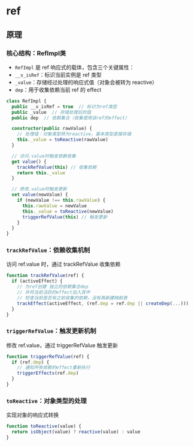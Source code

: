 # ref

## 原理
### 核心结构：RefImpl类
 - `RefImpl` 是 ref 响应式的载体，包含三个关键属性：
 - `__v_isRef`：标识当前实例是 ref 类型
 - `_value`：存储经过处理的响应式值（对象会被转为 reactive）
 - `dep`：用于收集依赖当前 ref 的 effect

```ts
class RefImpl {
  public __v_isRef = true  // 标识为ref类型
  public _value  // 存储处理后的值
  public dep  // 依赖集合（收集使用该ref的effect）

  constructor(public rawValue) {
    // 处理值：对象类型转为reactive，基本类型直接存储
    this._value = toReactive(rawValue)
  }

  // 访问.value时触发依赖收集
  get value() {
    trackRefValue(this) // 收集依赖
    return this._value
  }

  // 修改.value时触发更新
  set value(newValue) {
    if (newValue !== this.rawValue) {
      this.rawValue = newValue
      this._value = toReactive(newValue)
      triggerRefValue(this) // 触发更新
    }
  }
}
```

### `trackRefValue`：依赖收集机制
访问 ref.value 时，通过 trackRefValue 收集依赖
```ts
function trackRefValue(ref) {
  if (activeEffect) {
    // 为ref创建 独立的依赖集合dep
    // 并将当前活跃的effect加入其中
    // 检查当前是否有之前收集的依赖，没有再新建映射表
    trackEffect(activeEffect, (ref.dep = ref.dep || createDep(...)))
  }
}
```

### `triggerRefValue`：触发更新机制
修改 ref.value，通过 triggerRefValue 触发更新
```ts
function triggerRefValue(ref) {
  if (ref.dep) {
    // 通知所有依赖的effect重新执行
    triggerEffects(ref.dep)
  }
}
```

### `toReactive`：对象类型的处理
实现对象的响应式转换
```ts
function toReactive(value) {
  return isObject(value) ? reactive(value) : value
}
```
